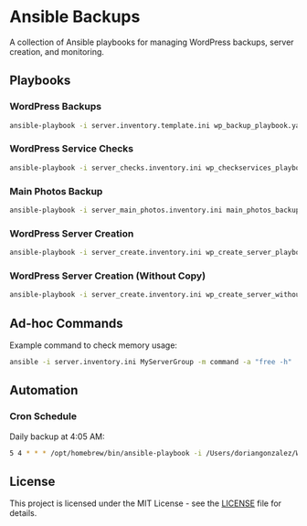 # Ansible Backups

A collection of Ansible playbooks for managing WordPress backups, server creation, and monitoring.

## Playbooks

### WordPress Backups
```bash
ansible-playbook -i server.inventory.template.ini wp_backup_playbook.yaml
```

### WordPress Service Checks
```bash
ansible-playbook -i server_checks.inventory.ini wp_checkservices_playbook.yaml
```

### Main Photos Backup
```bash
ansible-playbook -i server_main_photos.inventory.ini main_photos_backup_playbook.yaml
```

### WordPress Server Creation
```bash
ansible-playbook -i server_create.inventory.ini wp_create_server_playbook.yaml
```

### WordPress Server Creation (Without Copy)
```bash
ansible-playbook -i server_create.inventory.ini wp_create_server_without_copy_playbook.yaml
```

## Ad-hoc Commands

Example command to check memory usage:
```bash
ansible -i server.inventory.ini MyServerGroup -m command -a "free -h"
```

## Automation

### Cron Schedule
Daily backup at 4:05 AM:
```bash
5 4 * * * /opt/homebrew/bin/ansible-playbook -i /Users/doriangonzalez/Workspace/ansible-backups/server.inventory.template.ini /Users/doriangonzalez/Workspace/ansible-backups/wp_backup_playbook.yaml
```

## License

This project is licensed under the MIT License - see the [LICENSE](LICENSE) file for details.
